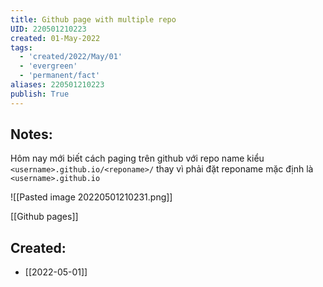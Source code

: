 ```yaml
---
title: Github page with multiple repo
UID: 220501210223
created: 01-May-2022
tags:
  - 'created/2022/May/01'
  - 'evergreen'
  - 'permanent/fact'
aliases: 220501210223
publish: True
---
```

## Notes:
Hôm nay mới biết cách paging trên github với repo name kiểu `<username>.github.io/<reponame>/`
thay vì phải đặt reponame mặc định là `<username>.github.io`

![[Pasted image 20220501210231.png]]

[[Github pages]]
## Created:
- [[2022-05-01]]
